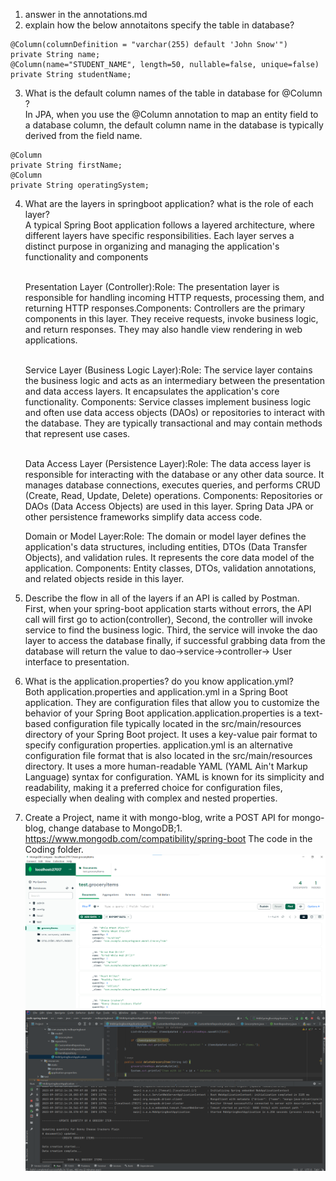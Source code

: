 1. answer in the annotations.md
2. explain how the below annotaitons specify the table in database?
```
@Column(columnDefinition = "varchar(255) default 'John Snow'")
private String name;
@Column(name="STUDENT_NAME", length=50, nullable=false, unique=false)
private String studentName;
```
3. What is the default column names of the table in database for @Column ?<br>
In JPA, when you use the @Column annotation to map an entity field to a database column, the default column name in the database is typically derived from the field name.
```
@Column
private String firstName;
@Column
private String operatingSystem;
```
4. What are the layers in springboot application? what is the role of each layer?<br>
A typical Spring Boot application follows a layered architecture, where different layers have specific responsibilities. Each layer serves a distinct purpose in organizing and managing the application's functionality and components<br>
   <br>

   Presentation Layer (Controller):Role: The presentation layer is responsible for handling incoming HTTP requests, processing them, and returning HTTP responses.Components: Controllers are the primary components in this layer. They receive requests, invoke business logic, and return responses. They may also handle view rendering in web applications.<br>
   <br>
   
   Service Layer (Business Logic Layer):Role: The service layer contains the business logic and acts as an intermediary between the presentation and data access layers. It encapsulates the application's core functionality. Components: Service classes implement business logic and often use data access objects (DAOs) or repositories to interact with the database. They are typically transactional and may contain methods that represent use cases.<br>
   <br>

   Data Access Layer (Persistence Layer):Role: The data access layer is responsible for interacting with the database or any other data source. It manages database connections, executes queries, and performs CRUD (Create, Read, Update, Delete) operations. Components: Repositories or DAOs (Data Access Objects) are used in this layer. Spring Data JPA or other persistence frameworks simplify data access code.
   <br>

   Domain or Model Layer:Role: The domain or model layer defines the application's data structures, including entities, DTOs (Data Transfer Objects), and validation rules. It represents the core data model of the application. Components: Entity classes, DTOs, validation annotations, and related objects reside in this layer.
   <br>

   
5. Describe the flow in all of the layers if an API is called by Postman.<br>
   First, when your spring-boot application starts without errors, the API call will first go to action(controller), Second, the controller will invoke service to find the business logic. Third, the service will invoke the dao layer to access the database finally, if successful grabbing data from the database will return the value to dao->service->controller-> User interface to presentation.<br>


6. What is the application.properties? do you know application.yml?<br>
   Both application.properties and application.yml in a Spring Boot application. They are configuration files that allow you to customize the behavior of your Spring Boot application.application.properties is a text-based configuration file typically located in the src/main/resources directory of your Spring Boot project. It uses a key-value pair format to specify configuration properties. application.yml is an alternative configuration file format that is also located in the src/main/resources directory. It uses a more human-readable YAML (YAML Ain't Markup Language) syntax for configuration. YAML is known for its simplicity and readability, making it a preferred choice for configuration files, especially when dealing with complex and nested properties.<br>


7. Create a Project, name it with mongo-blog, write a POST API for mongo-blog, change database to MongoDB;1. https://www.mongodb.com/compatibility/spring-boot
The code in the Coding folder. 
![img.png](img.png)
![img_1.png](img_1.png)